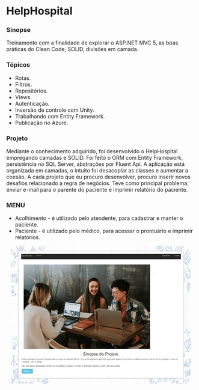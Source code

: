 # HelpHospital

### Sinopse ###
<p> 
  Treinamento com a finalidade de explorar o ASP.NET MVC 5, as boas práticas do Clean Code, SOLID, divisões em camada.
</p>

### Tópicos ###

*	Rotas.
*	Filtros.
*	Repositórios.
*	Views.
*	Autenticação.
*	Inversão de controle com Unity.
*	Trabalhando com Entity Framework.
*	Publicação no Azure.

### Projeto ###

<p> 
Mediante o conhecimento adquirido, foi desenvolvido o HelpHospital empregando camadas e SOLID. Foi feito o ORM com Entity Framework, persistência no SQL Server, abstrações por Fluent Api. A aplicação está organizada em camadas, o intuito foi desacoplar as classes e aumentar a coesão. A cada projeto que eu procuro desenvolver, procuro inserir novos desafios relacionado a regra de negócios. Teve como principal problema: enviar e-mail para o parente do paciente e imprimir relatório do paciente.
</p> 

### MENU ###

* Acolhimento - é utilizado pelo atendente, para cadastrar e manter o paciente.
* Paciente - é utilizado pelo médico, para acessar o prontuário e imprimir relatórios.



<p align="center">
  <img src="https://github.com/Jeffconexion/SysAluno/blob/main/sysProject.gif" />
</p>
